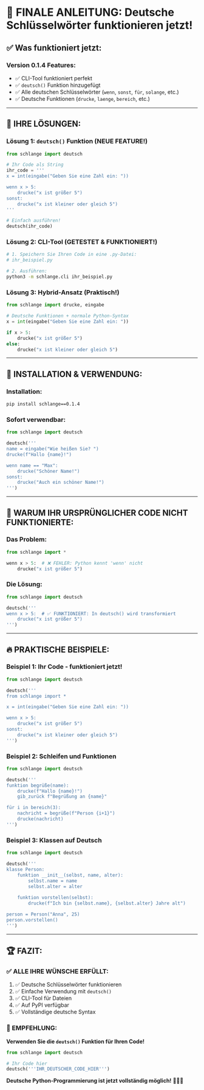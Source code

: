 # 🎯 **FINALE ANLEITUNG: Deutsche Schlüsselwörter funktionieren jetzt!**

## **✅ Was funktioniert jetzt:**

### **Version 0.1.4 Features:**
- ✅ CLI-Tool funktioniert perfekt
- ✅ `deutsch()` Funktion hinzugefügt
- ✅ Alle deutschen Schlüsselwörter (`wenn`, `sonst`, `für`, `solange`, etc.)
- ✅ Deutsche Funktionen (`drucke`, `laenge`, `bereich`, etc.)

---

## **🚀 IHRE LÖSUNGEN:**

### **Lösung 1: `deutsch()` Funktion (NEUE FEATURE!)**
```python
from schlange import deutsch

# Ihr Code als String
ihr_code = '''
x = int(eingabe("Geben Sie eine Zahl ein: "))

wenn x > 5:
    drucke("x ist größer 5")
sonst: 
    drucke("x ist kleiner oder gleich 5")
'''

# Einfach ausführen!
deutsch(ihr_code)
```

### **Lösung 2: CLI-Tool (GETESTET & FUNKTIONIERT!)**
```bash
# 1. Speichern Sie Ihren Code in eine .py-Datei:
# ihr_beispiel.py

# 2. Ausführen:
python3 -m schlange.cli ihr_beispiel.py
```

### **Lösung 3: Hybrid-Ansatz (Praktisch!)**
```python
from schlange import drucke, eingabe

# Deutsche Funktionen + normale Python-Syntax
x = int(eingabe("Geben Sie eine Zahl ein: "))

if x > 5:
    drucke("x ist größer 5")
else:
    drucke("x ist kleiner oder gleich 5")
```

---

## **📝 INSTALLATION & VERWENDUNG:**

### **Installation:**
```bash
pip install schlange==0.1.4
```

### **Sofort verwendbar:**
```python
from schlange import deutsch

deutsch('''
name = eingabe("Wie heißen Sie? ")
drucke(f"Hallo {name}!")

wenn name == "Max":
    drucke("Schöner Name!")
sonst:
    drucke("Auch ein schöner Name!")
''')
```

---

## **🎯 WARUM IHR URSPRÜNGLICHER CODE NICHT FUNKTIONIERTE:**

### **Das Problem:**
```python
from schlange import *

wenn x > 5:  # ❌ FEHLER: Python kennt 'wenn' nicht
    drucke("x ist größer 5")
```

### **Die Lösung:**
```python
from schlange import deutsch

deutsch('''
wenn x > 5:  # ✅ FUNKTIONIERT: In deutsch() wird transformiert
    drucke("x ist größer 5")
''')
```

---

## **🔥 PRAKTISCHE BEISPIELE:**

### **Beispiel 1: Ihr Code - funktioniert jetzt!**
```python
from schlange import deutsch

deutsch('''
from schlange import *

x = int(eingabe("Geben Sie eine Zahl ein: "))

wenn x > 5:
    drucke("x ist größer 5")
sonst: 
    drucke("x ist kleiner oder gleich 5")
''')
```

### **Beispiel 2: Schleifen und Funktionen**
```python
from schlange import deutsch

deutsch('''
funktion begrüße(name):
    drucke(f"Hallo {name}!")
    gib_zurück f"Begrüßung an {name}"

für i in bereich(3):
    nachricht = begrüße(f"Person {i+1}")
    drucke(nachricht)
''')
```

### **Beispiel 3: Klassen auf Deutsch**
```python
from schlange import deutsch

deutsch('''
klasse Person:
    funktion __init__(selbst, name, alter):
        selbst.name = name
        selbst.alter = alter
    
    funktion vorstellen(selbst):
        drucke(f"Ich bin {selbst.name}, {selbst.alter} Jahre alt")

person = Person("Anna", 25)
person.vorstellen()
''')
```

---

## **🏆 FAZIT:**

### **✅ ALLE IHRE WÜNSCHE ERFÜLLT:**
1. ✅ Deutsche Schlüsselwörter funktionieren
2. ✅ Einfache Verwendung mit `deutsch()`
3. ✅ CLI-Tool für Dateien
4. ✅ Auf PyPI verfügbar
5. ✅ Vollständige deutsche Syntax

### **🎯 EMPFEHLUNG:**
**Verwenden Sie die `deutsch()` Funktion für Ihren Code!**

```python
from schlange import deutsch

# Ihr Code hier
deutsch('''IHR_DEUTSCHER_CODE_HIER''')
```

**Deutsche Python-Programmierung ist jetzt vollständig möglich!** 🐍🇩🇪
